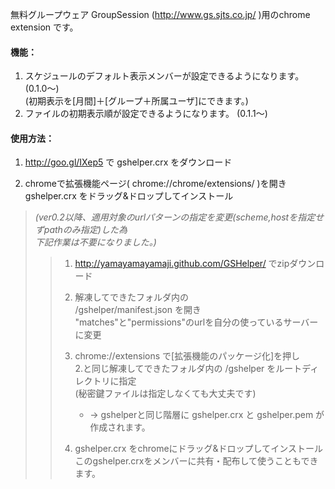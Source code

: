 無料グループウェア GroupSession (http://www.gs.sjts.co.jp/ )用のchrome extension です。  
  
#### 機能：  
1. スケジュールのデフォルト表示メンバーが設定できるようになります。 (0.1.0～)  
(初期表示を[月間]＋[グループ＋所属ユーザ]にできます。)  
2. ファイルの初期表示順が設定できるようになります。 (0.1.1～)  
  
  
#### 使用方法：  

1. http://goo.gl/IXep5 で gshelper.crx をダウンロード  

2. chromeで拡張機能ページ( chrome://chrome/extensions/ )を開き  
gshelper.crx をドラッグ&ドロップしてインストール  
  
  
  
> _(ver0.2以降、適用対象のurlパターンの指定を変更(scheme,hostを指定せずpathのみ指定)した為  
> 下記作業は不要になりました。)_
> > 1. http://yamayamayamaji.github.com/GSHelper/ でzipダウンロード  
> >   
> > 2. 解凍してできたフォルダ内の  
> > /gshelper/manifest.json を開き  
> > "matches"と"permissions"のurlを自分の使っているサーバーに変更  
> >   
> > 3. chrome://extensions で[拡張機能のパッケージ化]を押し  
> > 2.と同じ解凍してできたフォルダ内の /gshelper をルートディレクトリに指定  
> > (秘密鍵ファイルは指定しなくても大丈夫です)  
> >    * → gshelperと同じ階層に gshelper.crx と gshelper.pem が作成されます。  
> >   
> > 4. gshelper.crx をchromeにドラッグ&ドロップしてインストール  
> > このgshelper.crxをメンバーに共有・配布して使うこともできます。  
